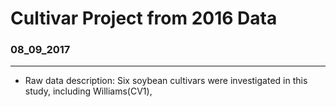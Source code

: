 #                                                Cultivar Project from 2016 Data
###                                               08_09_2017


-------

* Raw data description: Six soybean cultivars were investigated in this study, including Williams(CV1),
